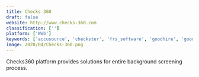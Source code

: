 ```yaml
---
title: Checks 360
draft: false 
website: http://www.checks-360.com
classification: ['']
platform: ['Web']
keywords: ['accusource', 'checkster', 'frs_software', 'goodhire', 'goodwords', 'healthcaresource_reference_assessment', 'hiresafe', 'intelifi_background_check_software', 'onfido', 'reflynk', 'safe_hiring_solutions', 'skillsurvey', 'smartrecruiters', 'social_intelligence', 'sterling_check', 'sterling_talent_solutions', 'victig', 'vidcruiter_check_references']
image: 2020/04/Checks-360.png
---
```

Checks360 platform provides solutions for entire background screening process.